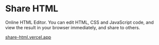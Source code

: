 # Share HTML

Online HTML Editor. You can edit HTML, CSS and JavaScript code, and view the result in your browser immediately, and share to others.

[share-html.vercel.app](https://share-html.vercel.app/)
